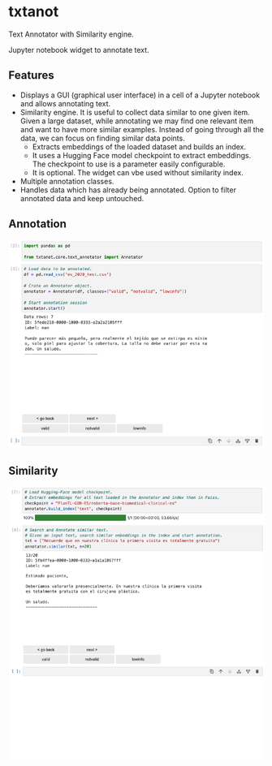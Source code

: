 # txtanot

Text Annotator with Similarity engine. 

Jupyter notebook widget to annotate text.

## Features
- Displays a GUI (graphical user interface) in a cell of a Jupyter notebook and allows annotating text.
- Similarity engine. It is useful to collect data similar to one given item. Given a large dataset, while annotating we may find one relevant item and want to have more similar examples. Instead of going through all the data, we can focus on finding similar data points.
  - Extracts embeddings of the loaded dataset and builds an index.
  - It uses a Hugging Face model checkpoint to extract embeddings. The checkpoint to use is a parameter easily configurable.
  - It is optional. The widget can vbe used without similarity index.
- Multiple annotation classes.
- Handles data which has already being annotated. Option to filter annotated data and keep untouched.


## Annotation

![annotator](txtanot_annotator.png)

## Similarity 

![similarity](txtanot_similarity.png)
